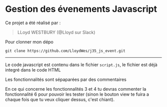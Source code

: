 # Gestion des évenements Javascript

Ce projet a été réalisé par :

> LLoyd WESTBURY (@Lloyd sur Slack)

Pour clonner mon dépo

`git clone https://github.com/LloydWes/j35_js_event.git`

-----

Le code javascript est contenu dans le fichier `script.js`, le fichier est déjà integré dans le code HTML

Les fonctionnalités sont sépaparées par des commentaires 

En ce qui concerne les fonctionnalités 3 et 4 tu devras commenter la fonctionnalité 6 pour pouvoir les tester (sinon le bouton view te fuira a chaque fois que tu veux cliquer dessus, c'est chiant).
